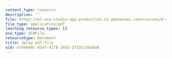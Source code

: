 ```yaml
---
content_type: resource
description: ''
file: https://ol-ocw-studio-app-production.s3.amazonaws.com/courses/6-451-principles-of-digital-communication-ii-spring-2005/e7d4844c93a7d1f826d32f23cc5b4da6_dy44BdqxRAo.pdf
file_type: application/pdf
learning_resource_types: []
ocw_type: OCWFile
resourcetype: Document
title: 3play pdf file
uid: e7d4844c-93a7-d1f8-26d3-2f23cc5b4da6
---
```

